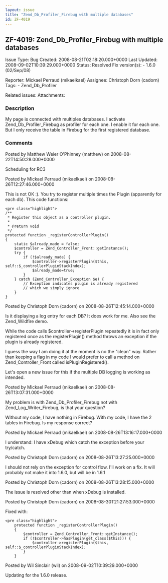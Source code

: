 ```yaml
---
layout: issue
title: "Zend_Db_Profiler_Firebug with multiple databases"
id: ZF-4019
---
```


ZF-4019: Zend\_Db\_Profiler\_Firebug with multiple databases
------------------------------------------------------------

 Issue Type: Bug Created: 2008-08-21T02:18:20.000+0000 Last Updated: 2008-09-02T10:39:29.000+0000 Status: Resolved Fix version(s): - 1.6.0 (02/Sep/08)
 
 Reporter:  Mickael Perraud (mikaelkael)  Assignee:  Christoph Dorn (cadorn)  Tags: - Zend\_Db\_Profiler
 
 Related issues: 
 Attachments: 
### Description

My page is connected with multiples databases. I activate Zend\_Db\_Profiler\_Firebug as profiler for each one. I enable it for each one. But I only receive the table in Firebug for the first registered database.

 

 

### Comments

Posted by Matthew Weier O'Phinney (matthew) on 2008-08-22T14:50:28.000+0000

Scheduling for RC3

 

 

Posted by Mickael Perraud (mikaelkael) on 2008-08-26T12:27:46.000+0000

This is not OK :). You try to register multiple times the Plugin (apparently for each db). This code functions:

 
    <pre class="highlight">
    /**
     * Register this object as a controller plugin.
     * 
     * @return void
     */
    protected function _registerControllerPlugin()
    {
        static $already_made = false;
        $controller = Zend_Controller_Front::getInstance();
        try {
            if (!$already_made) {
                $controller->registerPlugin($this, self::$_controllerPluginStackIndex);
                $already_made=true;
            }
        } catch (Zend_Controller_Exception $e) {
            // Exception indicates plugin is already registered
            // which we simply ignore
        }
    }


 

 

Posted by Christoph Dorn (cadorn) on 2008-08-26T12:45:14.000+0000

Is it displaying a log entry for each DB? It does work for me. Also see the Zend\_Wildfire demo.

While the code calls $controller->registerPlugin repeatedly it is in fact only registered once as the registerPlugin() method throws an exception if the plugin is already registered.

I guess the way I am doing it at the moment is no the "clean" way. Rather than keeping a flag in my code I would prefer to call a method on Zend\_Controller\_Front called isPluginRegistered().

Let's open a new issue for this if the multiple DB logging is working as intended.

 

 

Posted by Mickael Perraud (mikaelkael) on 2008-08-26T13:07:31.000+0000

My problem is with Zend\_Db\_Profiler\_Firebug not with Zend\_Log\_Writer\_Firebug, is that your question?

Without my code, I have nothing in Firebug. With my code, I have the 2 tables in Firebug. Is my response correct?

 

 

Posted by Mickael Perraud (mikaelkael) on 2008-08-26T13:16:17.000+0000

I understand: I have xDebug which catch the exception before your try/catch.

 

 

Posted by Christoph Dorn (cadorn) on 2008-08-26T13:27:25.000+0000

I should not rely on the exception for control flow. I'll work on a fix. It will probably not make it into 1.6.0, but will be in 1.6.1

 

 

Posted by Christoph Dorn (cadorn) on 2008-08-26T13:28:15.000+0000

The issue is resolved other than when xDebug is installed.

 

 

Posted by Christoph Dorn (cadorn) on 2008-08-30T21:27:53.000+0000

Fixed with:

 
    <pre class="highlight">
        protected function _registerControllerPlugin()
        {
            $controller = Zend_Controller_Front::getInstance();
            if (!$controller->hasPlugin(get_class($this))) {
                $controller->registerPlugin($this, self::$_controllerPluginStackIndex);
            }        
        }


 

 

Posted by Wil Sinclair (wil) on 2008-09-02T10:39:29.000+0000

Updating for the 1.6.0 release.

 

 